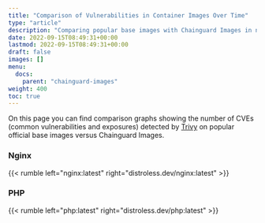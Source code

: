 ```yaml
---
title: "Comparison of Vulnerabilities in Container Images Over Time"
type: "article"
description: "Comparing popular base images with Chainguard Images in number of CVEs (common vulnerabilities and exposures) detected"
date: 2022-09-15T08:49:31+00:00
lastmod: 2022-09-15T08:49:31+00:00
draft: false
images: []
menu:
  docs:
    parent: "chainguard-images"
weight: 400
toc: true
---
```


On this page you can find comparison graphs showing the number of CVEs (common vulnerabilities and exposures) detected by [Trivy](https://github.com/aquasecurity/trivy) on popular official base images versus Chainguard Images.

### Nginx

{{< rumble left="nginx:latest" right="distroless.dev/nginx:latest" >}}

### PHP

{{< rumble left="php:latest" right="distroless.dev/php:latest" >}}
